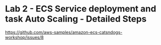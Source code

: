 # Lab 2 - ECS Service deployment and task Auto Scaling - Detailed Steps

https://github.com/aws-samples/amazon-ecs-catsndogs-workshop/issues/8